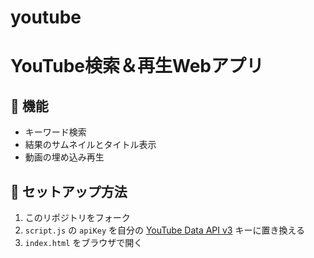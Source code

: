 # youtube
# YouTube検索＆再生Webアプリ

## 🔧 機能
- キーワード検索
- 結果のサムネイルとタイトル表示
- 動画の埋め込み再生

## 🚀 セットアップ方法

1. このリポジトリをフォーク
2. `script.js` の `apiKey` を自分の [YouTube Data API v3](https://console.cloud.google.com/apis/library/youtube.googleapis.com) キーに置き換える
3. `index.html` をブラウザで開く
